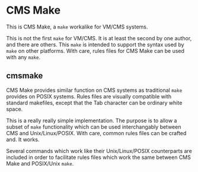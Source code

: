 # CMS Make

This is CMS Make, a `make` workalike for VM/CMS systems.

This is not the first `make` for VM/CMS.
It is at least the second by one author, and there are others.
This `make` is intended to support the syntax used by `make` on other
platforms. With care, rules files for CMS Make can be used with any `make`.

## cmsmake

CMS Make provides similar function on CMS systems
as traditional `make` provides on POSIX systems.
Rules files are visually compatible with standard makefiles,
except that the Tab character can be ordinary white space.

This is a really really simple implementation.
The purpose is to allow a subset of `make` functionality
which can be used interchangably between CMS and Unix/Linux/POSIX.
With care, common rules files can be crafted and. It works.

Several commands which work like their Unix/Linux/POSIX counterparts
are included in order to facilitate rules files which work the same
between CMS Make and POSIX/Unix `make`.


